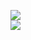 [![](https://img.shields.io/badge/Made%20With-Github%20Spray-lightgrey.svg?style=for-the-badge&logo=github)](https://github.com/Annihil/github-spray#3551)  
[![](https://i.imgur.com/2DrTn0Z.gif)](https://github.com/Annihil/github-spray)